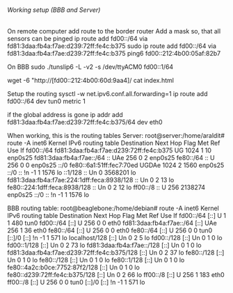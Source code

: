 ###### Working setup (BBB and Server) ######
On remote computer add route to the border router
Add a mask so, that all sensors can be pinged
ip route add fd00::/64 via fd81:3daa:fb4a:f7ae:d239:72ff:fe4c:b375
sudo ip route add fd00::/64 via fd81:3daa:fb4a:f7ae:d239:72ff:fe4c:b375
ping6 fd00::212:4b00:05af:82b7


On BBB
sudo ./tunslip6 -L -v2 -s /dev/ttyACM0 fd00::1/64

wget -6 "http://[fd00::212:4b00:60d:9aa4]/
cat index.html

Setup the routing 
sysctl -w net.ipv6.conf.all.forwarding=1
ip route add fd00::/64 dev tun0 metric 1

if the global address is gone
ip addr add fd81:3daa:fb4a:f7ae:d239:72ff:fe4c:b375/64 dev eth0


When working, this is the routing tables
Server:
root@server:/home/araldit# route -A inet6
Kernel IPv6 routing table
Destination                    Next Hop                   Flag Met Ref Use If
fd00::/64                      fd81:3daa:fb4a:f7ae:d239:72ff:fe4c:b375 UG   1024 1    10 enp0s25
fd81:3daa:fb4a:f7ae::/64       ::                         UAe  256 0     2 enp0s25
fe80::/64                      ::                         U    256 0     0 enp0s25
::/0                           fe80::6a1:51ff:fec7:70ed   UGDAe 1024 2  1560 enp0s25
::/0                           ::                         !n   -1  1  1576 lo
::1/128                        ::                         Un   0   3568201 lo
fd81:3daa:fb4a:f7ae:224:1dff:feca:8938/128 ::                         Un   0   2    13 lo
fe80::224:1dff:feca:8938/128   ::                         Un   0   2    12 lo
ff00::/8                       ::                         U    256 2138274 enp0s25
::/0                           ::                         !n   -1  1  1576 lo


BBB routing table:
root@beaglebone:/home/debian# route -A inet6
Kernel IPv6 routing table
Destination                    Next Hop                   Flag Met Ref Use If
fd00::/64                      [::]                       U    1   1   480 tun0
fd00::/64                      [::]                       U    256 0     0 eth0
fd81:3daa:fb4a:f7ae::/64       [::]                       UAe  256 1    36 eth0
fe80::/64                      [::]                       U    256 0     0 eth0
fe80::/64                      [::]                       U    256 0     0 tun0
[::]/0                         [::]                       !n   -1  1   571 lo
localhost/128                  [::]                       Un   0   2     5 lo
fd00::/128                     [::]                       Un   0   1     0 lo
fd00::1/128                    [::]                       Un   0   2    73 lo
fd81:3daa:fb4a:f7ae::/128      [::]                       Un   0   1     0 lo
fd81:3daa:fb4a:f7ae:d239:72ff:fe4c:b375/128 [::]                       Un   0   2    37 lo
fe80::/128                     [::]                       Un   0   1     0 lo
fe80::/128                     [::]                       Un   0   1     0 lo
fe80::1/128                    [::]                       Un   0   1     0 lo
fe80::4a2c:b0ce:7752:87f2/128  [::]                       Un   0   1     0 lo
fe80::d239:72ff:fe4c:b375/128  [::]                       Un   0   2    66 lo
ff00::/8                       [::]                       U    256 1   183 eth0
ff00::/8                       [::]                       U    256 0     0 tun0
[::]/0                         [::]                       !n   -1  1   571 lo


